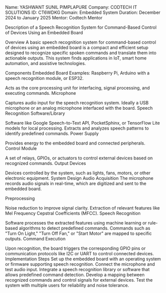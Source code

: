 Name: YASHWANT SUNIL PIMPLAPURE
Company: CODTECH IT SOLUTIONS
ID: CT6WDKG
Domain: Embedded System
Duration: December 2024 to January 2025
Mentor: Codtech Mentor

Description of a Speech Recognition System for Command-Based Control of Devices Using an Embedded Board

Overview
A basic speech recognition system for command-based control of devices using an embedded board is a compact and efficient setup designed to recognize specific spoken commands and translate them into actionable outputs. This system finds applications in IoT, smart home automation, and assistive technologies.

Components
Embedded Board
Examples: Raspberry Pi, Arduino with a speech recognition module, or ESP32.

Acts as the core processing unit for interfacing, signal processing, and executing commands.
Microphone

Captures audio input for the speech recognition system.
Ideally a USB microphone or an analog microphone interfaced with the board.
Speech Recognition Software/Library

Software like Google Speech-to-Text API, PocketSphinx, or TensorFlow Lite models for local processing.
Extracts and analyzes speech patterns to identify predefined commands.
Power Supply

Provides energy to the embedded board and connected peripherals.
Control Module

A set of relays, GPIOs, or actuators to control external devices based on recognized commands.
Output Devices

Devices controlled by the system, such as lights, fans, motors, or other electronic equipment.
System Design
Audio Acquisition
The microphone records audio signals in real-time, which are digitized and sent to the embedded board.

Preprocessing

Noise reduction to improve signal clarity.
Extraction of relevant features like Mel Frequency Cepstral Coefficients (MFCC).
Speech Recognition

Software processes the extracted features using machine learning or rule-based algorithms to detect predefined commands.
Commands such as "Turn On Light," "Turn Off Fan," or "Start Motor" are mapped to specific outputs.
Command Execution

Upon recognition, the board triggers the corresponding GPIO pins or communication protocols like I2C or UART to control connected devices.
Implementation Steps
Set up the embedded board with an operating system or firmware supporting speech recognition.
Connect the microphone and test audio input.
Integrate a speech recognition library or software that allows predefined command detection.
Develop a mapping between recognized commands and control signals for external devices.
Test the system with multiple users for reliability and noise tolerance.
